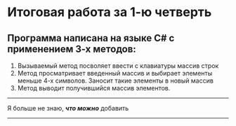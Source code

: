 # Итоговая работа за 1-ю четверть
## Программа написана на языке C# с применением 3-х методов:
1. Вызываемый метод посволяет ввести с клавиатуры массив строк
2. Метод просматривает введенный массив и выбирает элементы меньше 4-х символов. Заносит такие элементы в новый массив
3. Метод выводит получившийся массив элементов.

***
Я больше не знаю, ***что можно*** добавить
***